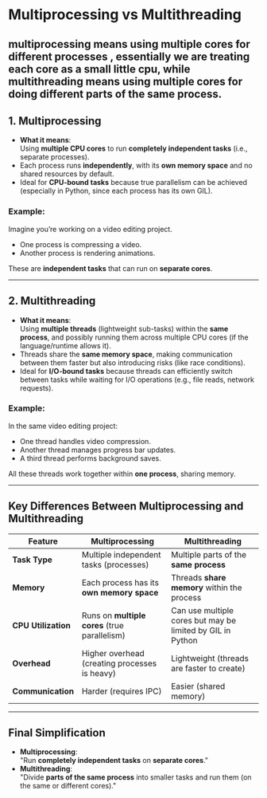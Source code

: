 # Multiprocessing vs Multithreading

## multiprocessing means using multiple cores for different processes , essentially we are treating each core as a small little cpu, while multithreading means using multiple cores for doing different parts of the same process.

## **1. Multiprocessing**
- **What it means**:  
   Using **multiple CPU cores** to run **completely independent tasks** (i.e., separate processes).
- Each process runs **independently**, with its **own memory space** and no shared resources by default.
- Ideal for **CPU-bound tasks** because true parallelism can be achieved (especially in Python, since each process has its own GIL).

### **Example**:
Imagine you’re working on a video editing project.  
- One process is compressing a video.  
- Another process is rendering animations.  

These are **independent tasks** that can run on **separate cores**.

---

## **2. Multithreading**
- **What it means**:  
   Using **multiple threads** (lightweight sub-tasks) within the **same process**, and possibly running them across multiple CPU cores (if the language/runtime allows it).
- Threads share the **same memory space**, making communication between them faster but also introducing risks (like race conditions).
- Ideal for **I/O-bound tasks** because threads can efficiently switch between tasks while waiting for I/O operations (e.g., file reads, network requests).

### **Example**:
In the same video editing project:  
- One thread handles video compression.  
- Another thread manages progress bar updates.  
- A third thread performs background saves.  

All these threads work together within **one process**, sharing memory.

---

## **Key Differences Between Multiprocessing and Multithreading**

| Feature                   | **Multiprocessing**                          | **Multithreading**                           |
|---------------------------|----------------------------------------------|---------------------------------------------|
| **Task Type**             | Multiple independent tasks (processes)       | Multiple parts of the **same process**       |
| **Memory**                | Each process has its **own memory space**    | Threads **share memory** within the process |
| **CPU Utilization**       | Runs on **multiple cores** (true parallelism)| Can use multiple cores but may be limited by GIL in Python |
| **Overhead**              | Higher overhead (creating processes is heavy)| Lightweight (threads are faster to create)  |
| **Communication**         | Harder (requires IPC)                        | Easier (shared memory)                      |

---

## **Final Simplification**
- **Multiprocessing**:  
   "Run **completely independent tasks** on **separate cores**."
- **Multithreading**:  
   "Divide **parts of the same process** into smaller tasks and run them (on the same or different cores)."

